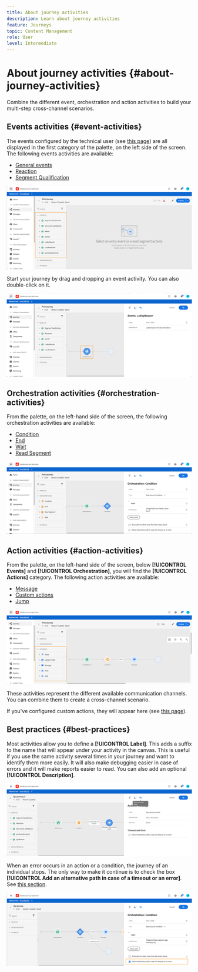 ```yaml
---
title: About journey activities
description: Learn about journey activities
feature: Journeys
topic: Content Management
role: User
level: Intermediate
---
```

# About journey activities {#about-journey-activities}

Combine the different event, orchestration and action activities to build your multi-step cross-channel scenarios.

## Events activities {#event-activities}

The events configured by the technical user (see [this page](../event/about-events.md)) are all displayed in the first category of the palette, on the left side of the screen. The following events activities are available:

* [General events](../building-journeys/general-events.md)
* [Reaction](../building-journeys/reaction-events.md)
* [Segment Qualification](../building-journeys/segment-qualification-events.md)

 ![](../assets/journey43.png)

Start your journey by drag and dropping an event activity. You can also double-click on it.

 ![](../assets/journey44.png)

## Orchestration activities {#orchestration-activities}

From the palette, on the left-hand side of the screen, the following orchestration activities are available:

* [Condition](../building-journeys/condition-activity.md)
* [End](../building-journeys/end-activity.md)
* [Wait](../building-journeys/wait-activity.md)
* [Read Segment](../building-journeys/read-segment.md)

![](../assets/journey49.png)

## Action activities {#action-activities}

From the palette, on the left-hand side of the screen, below **[!UICONTROL Events]** and **[!UICONTROL Orchestration]**, you will find the **[!UICONTROL Actions]** category. The following action activities are available:

* [Message](../building-journeys/journeys-message.md)
* [Custom actions](../building-journeys/using-custom-actions.md)
* [Jump](../building-journeys/jump.md)

![](../assets/journey58.png)

These activities represent the different available communication channels. You can combine them to create a cross-channel scenario. 

If you've configured custom actions, they will appear here (see [this page](../building-journeys/using-custom-actions.md)).

## Best practices {#best-practices}

Most activities allow you to define a **[!UICONTROL Label]**. This adds a suffix to the name that will appear under your activity in the canvas. This is useful if you use the same activity several times in your journey and want to identify them more easily. It will also make debugging easier in case of errors and it will make reports easier to read. You can also add an optional **[!UICONTROL Description]**.

![](../assets/journey59bis.png)

When an error occurs in an action or a condition, the journey of an individual stops. The only way to make it continue is to check the box **[!UICONTROL Add an alternative path in case of a timeout or an error]**. See [this section](../building-journeys/using-the-journey-designer.md#paths).

![](../assets/journey42.png)
